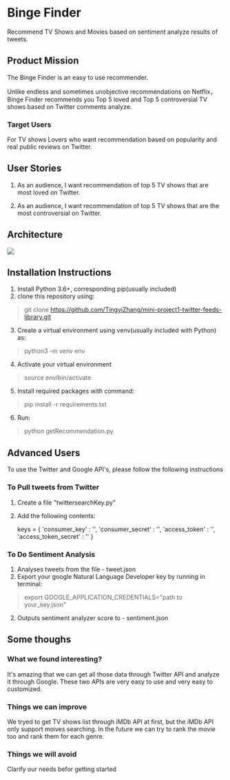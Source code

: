 # Binge Finder

Recommend TV Shows and Movies based on sentiment analyze results of tweets.

## Product Mission
The Binge Finder is an easy to use recommender.

Unlike endless and sometimes unobjective recommendations on Netflix，Binge Finder recommends you Top 5 loved and Top 5 controversial TV shows based on Twitter comments analyze.

### Target Users

For TV shows Lovers who want recommendation based on popularity and real public reviews on Twitter.

## User Stories

1. As an audience, I want recommendation of top 5 TV shows that are most loved on Twitter.

2. As an audience, I want recommendation of top 5 TV shows that are the most controversial on Twitter.  

## Architecture

<img src="https://github.com/TingyiZhang/mini-project1-twitter-feeds-library/blob/master/Binge_FInder.jpg">

## Installation Instructions

1. Install Python 3.6+, corresponding pip(usually included)
2. clone this repository using:
> git clone https://github.com/TingyiZhang/mini-project1-twitter-feeds-library.git
3. Create a virtual environment using venv(usually included with Python) as:
>python3 -m venv env
4. Activate your virtual environment
 >source env/bin/activate
5. Install required packages with command:
>pip install -r requirements.txt
6. Run:
>python getRecommendation.py


## Advanced Users

To use the Twitter and Google API's, please follow the following instructions  

### To Pull tweets from Twitter

1. Create a file "twittersearchKey.py"

2. Add the following contents:

    keys = {
    'consumer_key' : '',
    'consumer_secret' : '',
    'access_token' : '',
    'access_token_secret' : ''
    }


### To Do Sentiment Analysis

1. Analyses tweets from the file - tweet.json
2. Export your google Natural Language Developer key by running in terminal:
>export GOOGLE_APPLICATION_CREDENTIALS="path to your_key.json"
2. Outputs sentiment analyzer score to - sentiment.json

## Some thoughs
### What we found interesting?
It's amazing that we can get all those data through Twitter API and analyze it through Google. These two APIs are very easy to use and very easy to customized.

### Things we can improve
We tryed to get TV shows list through iMDb API at first, but the iMDb API only support moives searching. In the future we can try to rank the movie too and rank them for each genre.

### Things we will avoid
Clarify our needs befor getting started

